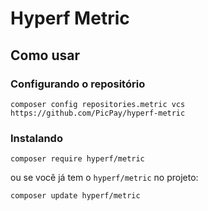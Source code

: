 # Hyperf Metric

## Como usar

### Configurando o repositório
```shell
composer config repositories.metric vcs https://github.com/PicPay/hyperf-metric
```

### Instalando 
```shell
composer require hyperf/metric
```
ou se você já tem o `hyperf/metric` no projeto:
```shell
composer update hyperf/metric
```
